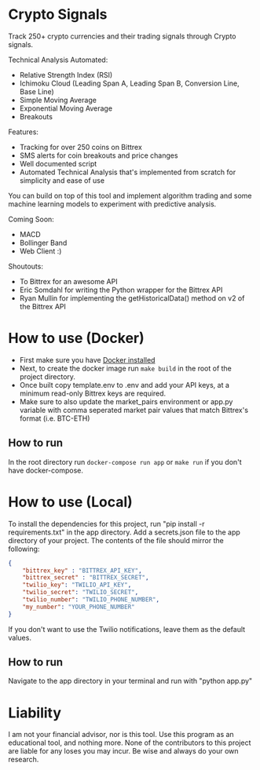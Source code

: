 # Crypto Signals

Track 250+ crypto currencies and their trading signals through Crypto signals.

Technical Analysis Automated:
* Relative Strength Index (RSI)
* Ichimoku Cloud (Leading Span A, Leading Span B, Conversion Line, Base Line)
* Simple Moving Average
* Exponential Moving Average
* Breakouts

Features:
* Tracking for over 250 coins on Bittrex
* SMS alerts for coin breakouts and price changes
* Well documented script
* Automated Technical Analysis that's implemented from scratch for simplicity and ease of use

You can build on top of this tool and implement algorithm trading and some machine learning models to experiment with predictive analysis.

Coming Soon:
* MACD
* Bollinger Band
* Web Client :)


Shoutouts:
* To Bittrex for an awesome API
* Eric Somdahl for writing the Python wrapper for the Bittrex API
* Ryan Mullin for implementing the getHistoricalData() method on v2 of the Bittrex API

# How to use (Docker)
* First make sure you have [Docker installed](https://docs.docker.com/engine/installation/)
* Next, to create the docker image run `make build` in the root of the project directory.
* Once built copy template.env to .env and add your API keys, at a minimum read-only Bittrex keys are required.
* Make sure to also update the market\_pairs environment or app.py variable with comma seperated market pair values that match Bittrex's format (i.e. BTC-ETH)

## How to run
In the root directory run `docker-compose run app` or `make run` if you don't have docker-compose.

# How to use (Local)
To install the dependencies for this project, run "pip install -r requirements.txt" in the app directory.
Add a secrets.json file to the app directory of your project.
The contents of the file should mirror the following:

```json
{
    "bittrex_key" : "BITTREX_API_KEY",
    "bittrex_secret" : "BITTREX_SECRET",
    "twilio_key": "TWILIO_API_KEY",
    "twilio_secret": "TWILIO_SECRET",
    "twilio_number": "TWILIO_PHONE_NUMBER",
    "my_number": "YOUR_PHONE_NUMBER"
}
```

If you don't want to use the Twilio notifications, leave them as the default values.

## How to run
Navigate to the app directory in your terminal and run with "python app.py"

# Liability
I am not your financial advisor, nor is this tool. Use this program as an educational tool, and nothing more. None of the contributors to this project are liable for any loses you may incur. Be wise and always do your own research.
